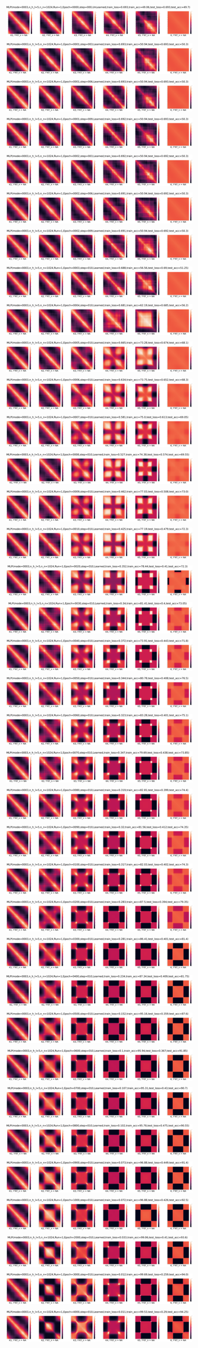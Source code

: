 <p align="center"> <img src= '../all_figs/MLP(mode=0003,n_h_l=5,n_n=1024,Run=1,Epoch=0000,step=000,UnLearned,train_loss=0.693,train_acc=49.06,test_loss=0.693,test_acc=49.7).png' /> </p>
<p align="center"> <img src= '../all_figs/MLP(mode=0003,n_h_l=5,n_n=1024,Run=1,Epoch=0001,step=003,Learned,train_loss=0.693,train_acc=50.94,test_loss=0.693,test_acc=50.3).png' /> </p>
<p align="center"> <img src= '../all_figs/MLP(mode=0003,n_h_l=5,n_n=1024,Run=1,Epoch=0001,step=006,Learned,train_loss=0.693,train_acc=50.94,test_loss=0.693,test_acc=50.3).png' /> </p>
<p align="center"> <img src= '../all_figs/MLP(mode=0003,n_h_l=5,n_n=1024,Run=1,Epoch=0001,step=009,Learned,train_loss=0.692,train_acc=50.94,test_loss=0.693,test_acc=50.3).png' /> </p>
<p align="center"> <img src= '../all_figs/MLP(mode=0003,n_h_l=5,n_n=1024,Run=1,Epoch=0002,step=003,Learned,train_loss=0.692,train_acc=50.94,test_loss=0.692,test_acc=50.3).png' /> </p>
<p align="center"> <img src= '../all_figs/MLP(mode=0003,n_h_l=5,n_n=1024,Run=1,Epoch=0002,step=006,Learned,train_loss=0.691,train_acc=50.94,test_loss=0.692,test_acc=50.3).png' /> </p>
<p align="center"> <img src= '../all_figs/MLP(mode=0003,n_h_l=5,n_n=1024,Run=1,Epoch=0002,step=009,Learned,train_loss=0.691,train_acc=50.94,test_loss=0.692,test_acc=50.3).png' /> </p>
<p align="center"> <img src= '../all_figs/MLP(mode=0003,n_h_l=5,n_n=1024,Run=1,Epoch=0003,step=010,Learned,train_loss=0.688,train_acc=56.56,test_loss=0.69,test_acc=51.25).png' /> </p>
<p align="center"> <img src= '../all_figs/MLP(mode=0003,n_h_l=5,n_n=1024,Run=1,Epoch=0004,step=010,Learned,train_loss=0.681,train_acc=62.19,test_loss=0.685,test_acc=56.2).png' /> </p>
<p align="center"> <img src= '../all_figs/MLP(mode=0003,n_h_l=5,n_n=1024,Run=1,Epoch=0005,step=010,Learned,train_loss=0.665,train_acc=73.28,test_loss=0.674,test_acc=68.1).png' /> </p>
<p align="center"> <img src= '../all_figs/MLP(mode=0003,n_h_l=5,n_n=1024,Run=1,Epoch=0006,step=010,Learned,train_loss=0.634,train_acc=73.75,test_loss=0.652,test_acc=68.3).png' /> </p>
<p align="center"> <img src= '../all_figs/MLP(mode=0003,n_h_l=5,n_n=1024,Run=1,Epoch=0007,step=010,Learned,train_loss=0.581,train_acc=75.0,test_loss=0.613,test_acc=69.05).png' /> </p>
<p align="center"> <img src= '../all_figs/MLP(mode=0003,n_h_l=5,n_n=1024,Run=1,Epoch=0008,step=010,Learned,train_loss=0.527,train_acc=74.38,test_loss=0.574,test_acc=69.55).png' /> </p>
<p align="center"> <img src= '../all_figs/MLP(mode=0003,n_h_l=5,n_n=1024,Run=1,Epoch=0009,step=010,Learned,train_loss=0.462,train_acc=77.03,test_loss=0.508,test_acc=73.0).png' /> </p>
<p align="center"> <img src= '../all_figs/MLP(mode=0003,n_h_l=5,n_n=1024,Run=1,Epoch=0010,step=010,Learned,train_loss=0.425,train_acc=77.19,test_loss=0.479,test_acc=72.3).png' /> </p>
<p align="center"> <img src= '../all_figs/MLP(mode=0003,n_h_l=5,n_n=1024,Run=1,Epoch=0020,step=010,Learned,train_loss=0.352,train_acc=78.44,test_loss=0.41,test_acc=72.3).png' /> </p>
<p align="center"> <img src= '../all_figs/MLP(mode=0003,n_h_l=5,n_n=1024,Run=1,Epoch=0030,step=010,Learned,train_loss=0.34,train_acc=81.41,test_loss=0.4,test_acc=73.05).png' /> </p>
<p align="center"> <img src= '../all_figs/MLP(mode=0003,n_h_l=5,n_n=1024,Run=1,Epoch=0040,step=010,Learned,train_loss=0.372,train_acc=73.91,test_loss=0.443,test_acc=71.8).png' /> </p>
<p align="center"> <img src= '../all_figs/MLP(mode=0003,n_h_l=5,n_n=1024,Run=1,Epoch=0050,step=010,Learned,train_loss=0.344,train_acc=80.78,test_loss=0.408,test_acc=76.5).png' /> </p>
<p align="center"> <img src= '../all_figs/MLP(mode=0003,n_h_l=5,n_n=1024,Run=1,Epoch=0060,step=010,Learned,train_loss=0.323,train_acc=83.28,test_loss=0.401,test_acc=75.1).png' /> </p>
<p align="center"> <img src= '../all_figs/MLP(mode=0003,n_h_l=5,n_n=1024,Run=1,Epoch=0070,step=010,Learned,train_loss=0.347,train_acc=79.69,test_loss=0.438,test_acc=73.85).png' /> </p>
<p align="center"> <img src= '../all_figs/MLP(mode=0003,n_h_l=5,n_n=1024,Run=1,Epoch=0080,step=010,Learned,train_loss=0.319,train_acc=82.81,test_loss=0.399,test_acc=74.4).png' /> </p>
<p align="center"> <img src= '../all_figs/MLP(mode=0003,n_h_l=5,n_n=1024,Run=1,Epoch=0090,step=010,Learned,train_loss=0.32,train_acc=81.56,test_loss=0.412,test_acc=74.35).png' /> </p>
<p align="center"> <img src= '../all_figs/MLP(mode=0003,n_h_l=5,n_n=1024,Run=1,Epoch=0100,step=010,Learned,train_loss=0.317,train_acc=82.03,test_loss=0.402,test_acc=74.3).png' /> </p>
<p align="center"> <img src= '../all_figs/MLP(mode=0003,n_h_l=5,n_n=1024,Run=1,Epoch=0200,step=010,Learned,train_loss=0.283,train_acc=87.5,test_loss=0.394,test_acc=79.35).png' /> </p>
<p align="center"> <img src= '../all_figs/MLP(mode=0003,n_h_l=5,n_n=1024,Run=1,Epoch=0300,step=010,Learned,train_loss=0.281,train_acc=86.41,test_loss=0.401,test_acc=81.4).png' /> </p>
<p align="center"> <img src= '../all_figs/MLP(mode=0003,n_h_l=5,n_n=1024,Run=1,Epoch=0400,step=010,Learned,train_loss=0.234,train_acc=87.34,test_loss=0.409,test_acc=81.75).png' /> </p>
<p align="center"> <img src= '../all_figs/MLP(mode=0003,n_h_l=5,n_n=1024,Run=1,Epoch=0500,step=010,Learned,train_loss=0.152,train_acc=95.16,test_loss=0.359,test_acc=87.6).png' /> </p>
<p align="center"> <img src= '../all_figs/MLP(mode=0003,n_h_l=5,n_n=1024,Run=1,Epoch=0600,step=010,Learned,train_loss=0.1,train_acc=95.94,test_loss=0.367,test_acc=91.85).png' /> </p>
<p align="center"> <img src= '../all_figs/MLP(mode=0003,n_h_l=5,n_n=1024,Run=1,Epoch=0700,step=010,Learned,train_loss=0.107,train_acc=95.31,test_loss=0.43,test_acc=90.7).png' /> </p>
<p align="center"> <img src= '../all_figs/MLP(mode=0003,n_h_l=5,n_n=1024,Run=1,Epoch=0800,step=010,Learned,train_loss=0.102,train_acc=95.78,test_loss=0.475,test_acc=90.55).png' /> </p>
<p align="center"> <img src= '../all_figs/MLP(mode=0003,n_h_l=5,n_n=1024,Run=1,Epoch=0900,step=010,Learned,train_loss=0.073,train_acc=96.88,test_loss=0.449,test_acc=91.4).png' /> </p>
<p align="center"> <img src= '../all_figs/MLP(mode=0003,n_h_l=5,n_n=1024,Run=1,Epoch=1000,step=010,Learned,train_loss=0.072,train_acc=96.88,test_loss=0.426,test_acc=92.5).png' /> </p>
<p align="center"> <img src= '../all_figs/MLP(mode=0003,n_h_l=5,n_n=1024,Run=1,Epoch=2000,step=010,Learned,train_loss=0.033,train_acc=99.06,test_loss=0.41,test_acc=93.6).png' /> </p>
<p align="center"> <img src= '../all_figs/MLP(mode=0003,n_h_l=5,n_n=1024,Run=1,Epoch=3000,step=010,Learned,train_loss=0.012,train_acc=99.69,test_loss=0.259,test_acc=94.0).png' /> </p>
<p align="center"> <img src= '../all_figs/MLP(mode=0003,n_h_l=5,n_n=1024,Run=1,Epoch=4000,step=010,Learned,train_loss=0.011,train_acc=99.53,test_loss=0.29,test_acc=94.25).png' /> </p>
